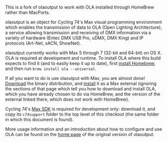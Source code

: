 This is a fork of olaoutput to work with OLA installed through HomeBrew rather than MacPorts.

olaoutput is an object for Cycling 74's Max visual programming environment which enables the transmission of data to OLA (Open Lighting Architecture), a service allowing transmission and receiving of DMX information via a variety of hardware (Entec DMX USB Pro, uDMX, DMX King) and IP protocols (Art-Net, sACN, ShowNet).

olaoutput currently works with Max 5 through 7 (32-bit and 64-bit) on OS X. OLA is required at development and runtime. To install OLA where this build
expects to find it (and to easily keep it up to date), first [install Homebrew](http://brew.sh), and then run `brew install ola --universal`.

If all you want to do is use olaoutput with Max, you are almost done! [Download](http://deepsymmetry.org/media/olaoutput-HomeBrew.zip) the binary distribution, and [install](https://wiki.openlighting.org/index.php/OlaOutput_Max_External) it as a Max external (ignoring the sections of that page which tell you how to download and install OLA, which you have already chosen to do via HomeBrew, and the version of the external linked there, which does not work with HomeBrew).

Cycling 74's [Max SDK](https://cycling74.com/downloads/sdk/) is required for development only: download it, and copy its `c74support` folder to the top level of this checkout (the same folder in which this document is found).

More usage information and an introduction about how to configure and use OLA can be found on the [home page](https://wiki.openlighting.org/index.php/OlaOutput_Max_External) of the original version of olaoutput.
